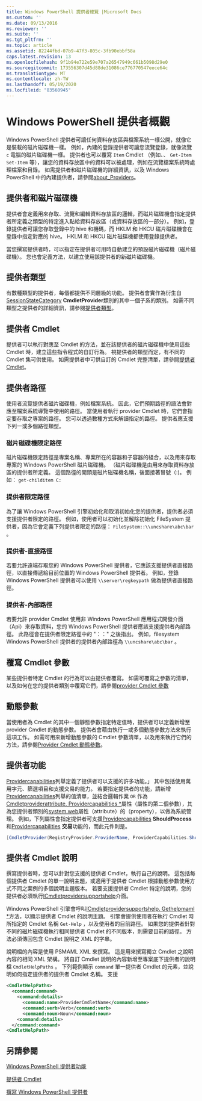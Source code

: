 ```yaml
---
title: Windows PowerShell 提供者總覽 |Microsoft Docs
ms.custom: ''
ms.date: 09/13/2016
ms.reviewer: ''
ms.suite: ''
ms.tgt_pltfrm: ''
ms.topic: article
ms.assetid: 82244fbd-07b9-47f3-805c-3fb90ebbf58a
caps.latest.revision: 13
ms.openlocfilehash: 9f1b94e722e59e707a26547949c661b5098d29e0
ms.sourcegitcommit: 173556307d45d88de31086ce776770547eece64c
ms.translationtype: MT
ms.contentlocale: zh-TW
ms.lasthandoff: 05/19/2020
ms.locfileid: "83560945"
---
```

# <a name="windows-powershell-provider-overview"></a>Windows PowerShell 提供者概觀

Windows PowerShell 提供者可讓任何資料存放區與檔案系統一樣公開，就像它是裝載的磁片磁碟機一樣。 例如，內建的登錄提供者可讓您流覽登錄，就像流覽 `c` 電腦的磁片磁碟機一樣。 提供者也可以覆寫 `Item` Cmdlet （例如、、 `Get-Item` `Set-Item` 等），讓您的資料存放區中的資料可以被處理，例如在流覽檔案系統時處理檔案和目錄。 如需提供者和磁片磁碟機的詳細資訊，以及 Windows PowerShell 中的內建提供者，請參閱[about_Providers](/powershell/module/microsoft.powershell.core/about/about_providers)。

## <a name="providers-and-drives"></a>提供者和磁片磁碟機

提供者會定義用來存取、流覽和編輯資料存放區的邏輯，而磁片磁碟機會指定提供者所定義之類型的特定進入點給資料存放區（或資料存放區的一部分）。 例如，登錄提供者可讓您存取登錄中的 hive 和機碼，而 HKLM 和 HKCU 磁片磁碟機會在登錄中指定對應的 hive。 HKLM 和 HKCU 磁片磁碟機都使用登錄提供者。

當您撰寫提供者時，可以指定在提供者可用時自動建立的預設磁片磁碟機（磁片磁碟機）。 您也會定義方法，以建立使用該提供者的新磁片磁碟機。

## <a name="type-of-providers"></a>提供者類型

有數種類型的提供者，每個都提供不同層級的功能。 提供者會實作為衍生自[SessionStateCategory](/dotnet/api/system.management.automation.sessionstatecategory?view=pscore-6.2.0) **CmdletProvider**類別的其中一個子系的類別。 如需不同類型之提供者的詳細資訊，請參閱[提供者類型](./provider-types.md)。

## <a name="provider-cmdlets"></a>提供者 Cmdlet

提供者可以執行對應至 Cmdlet 的方法，並在該提供者的磁片磁碟機中使用這些 Cmdlet 時，建立這些指令程式的自訂行為。 視提供者的類型而定，有不同的 Cmdlet 集可供使用。 如需提供者中可供自訂的 Cmdlet 完整清單，請參閱[提供者 Cmdlet](./provider-cmdlets.md)。

## <a name="provider-paths"></a>提供者路徑

使用者流覽提供者磁片磁碟機，例如檔案系統。 因此，它們預期路徑的語法會對應至檔案系統導覽中使用的路徑。 當使用者執行 provider Cmdlet 時，它們會指定要存取之專案的路徑。 您可以透過數種方式來解讀指定的路徑。 提供者應支援下列一或多個路徑類型。

### <a name="drive-qualified-paths"></a>磁片磁碟機限定路徑

磁片磁碟機限定路徑是專案名稱、專案所在的容器和子容器的組合，以及用來存取專案的 Windows PowerShell 磁片磁碟機。 （磁片磁碟機是由用來存取資料存放區的提供者所定義。 這個路徑的開頭是磁片磁碟機名稱，後面接著冒號（:)。 例如： `get-childitem C:`

### <a name="provider-qualified-paths"></a>提供者限定路徑

為了讓 Windows PowerShell 引擎初始化和取消初始化您的提供者，提供者必須支援提供者限定的路徑。 例如，使用者可以初始化並解除初始化 FileSystem 提供者，因為它會定義下列提供者限定的路徑： `FileSystem::\\uncshare\abc\bar` 。

### <a name="provider-direct-paths"></a>提供者-直接路徑

若要允許遠端存取您的 Windows PowerShell 提供者，它應該支援提供者直接路徑，以直接傳遞給目前位置的 Windows PowerShell 提供者。 例如，登錄 Windows PowerShell 提供者可以使用 `\\server\regkeypath` 做為提供者直接路徑。

### <a name="provider-internal-paths"></a>提供者-內部路徑

若要允許 provider Cmdlet 使用非 Windows PowerShell 應用程式開發介面（Api）來存取資料，您的 Windows PowerShell 提供者應該支援提供者內部路徑。 此路徑會在提供者限定路徑中的 "：：" 之後指出。 例如，filesystem Windows PowerShell 提供者的提供者內部路徑為 `\\uncshare\abc\bar` 。

## <a name="overriding-cmdlet-parameters"></a>覆寫 Cmdlet 參數

某些提供者特定 Cmdlet 的行為可以由提供者覆寫。 如需可覆寫之參數的清單，以及如何在您的提供者類別中覆寫它們，請參閱[provider Cmdlet 參數](./provider-cmdlet-parameters.md)

## <a name="dynamic-parameters"></a>動態參數

當使用者為 Cmdlet 的其中一個靜態參數指定特定值時，提供者可以定義新增至 provider Cmdlet 的動態參數。 提供者會藉由執行一或多個動態參數方法來執行這項工作。 如需可用來新增動態參數的 Cmdlet 參數清單，以及用來執行它們的方法，請參閱[Provider Cmdlet 動態參數](./provider-cmdlet-dynamic-parameters.md)。

## <a name="provider-capabilities"></a>提供者功能

[Providercapabilities](/dotnet/api/System.Management.Automation.Provider.ProviderCapabilities)列舉定義了提供者可以支援的許多功能。」 其中包括使用萬用字元、篩選項目和支援交易的能力。 若要指定提供者的功能，請新增[Providercapabilities](/dotnet/api/System.Management.Automation.Provider.ProviderCapabilities)列舉的值清單，並結合邏輯作業 `OR` 作為[Cmdletproviderattribute. Providercapabilities *](/dotnet/api/System.Management.Automation.Provider.CmdletProviderAttribute.ProviderCapabilities)屬性（屬性的第二個參數），其為您提供者類別的[system.web](/dotnet/api/System.Management.Automation.Provider.CmdletProviderAttribute)屬性（attribute）的（property），以做為系統管理。 例如，下列屬性會指定提供者可支援[Providercapabilities](/dotnet/api/System.Management.Automation.Provider.ProviderCapabilities?view=pscore-6.2.0) **ShouldProcess**和[Providercapabilities](/dotnet/api/System.Management.Automation.Provider.ProviderCapabilities?view=pscore-6.2.0) **交易**功能的，而此元件則是。

```csharp
[CmdletProvider(RegistryProvider.ProviderName, ProviderCapabilities.ShouldProcess | ProviderCapabilities.Transactions)]

```

## <a name="provider-cmdlet-help"></a>提供者 Cmdlet 說明

撰寫提供者時，您可以針對您支援的提供者 Cmdlet，執行自己的說明。 這包括每個提供者 Cmdlet 的單一說明主題，或適用于提供者 Cmdlet 根據動態參數使用方式不同之案例的多個說明主題版本。 若要支援提供者 Cmdlet 特定的說明，您的提供者必須執行[ICmdletprovidersupportshelp](/dotnet/api/System.Management.Automation.Provider.ICmdletProviderSupportsHelp)介面。

Windows PowerShell 引擎會呼叫[ICmdletprovidersupportshelp. Gethelpmaml *](/dotnet/api/System.Management.Automation.Provider.ICmdletProviderSupportsHelp.GetHelpMaml)方法，以顯示提供者 Cmdlet 的說明主題。 引擎會提供使用者在執行 Cmdlet 時所指定的 Cmdlet 名稱 `Get-Help` ，以及使用者的目前路徑。 如果您的提供者針對不同的磁片磁碟機執行相同提供者 Cmdlet 的不同版本，則需要目前的路徑。 方法必須傳回包含 Cmdlet 說明之 XML 的字串。

說明檔的內容是使用 PSMAML XML 來撰寫。 這是用來撰寫獨立 Cmdlet 之說明內容的相同 XML 架構。 將自訂 Cmdlet 說明的內容新增至專案底下提供者的說明檔 `CmdletHelpPaths` 。 下列範例顯示 `command` 單一提供者 Cmdlet 的元素，並說明如何指定提供者的提供者 Cmdlet 名稱。 支援

```xml
<CmdletHelpPaths>
  <command:command>
    <command:details>
      <command:name>ProviderCmdletName</command:name>
      <command:verb>Verb</command:verb>
      <command:noun>Noun</command:noun>
    <command:details>
  </command:command>
<CmdletHelpPath>
```

## <a name="see-also"></a>另請參閱

[Windows PowerShell 提供者功能](./provider-types.md)

[提供者 Cmdlet](./provider-cmdlets.md)

[撰寫 Windows PowerShell 提供者](./writing-a-windows-powershell-provider.md)
